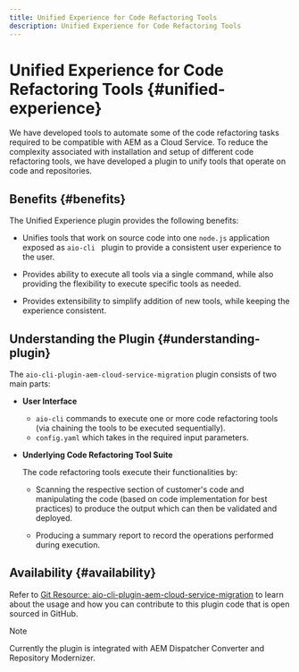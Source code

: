 ```yaml
---
title: Unified Experience for Code Refactoring Tools
description: Unified Experience for Code Refactoring Tools
---
```


# Unified Experience for Code Refactoring Tools {#unified-experience}

We have developed tools to automate some of the code refactoring tasks required to be compatible with AEM as a Cloud Service. To reduce the complexity associated with installation and setup of different code refactoring tools, we have developed a plugin to unify tools that operate on code and repositories. 

## Benefits {#benefits}

The Unified Experience plugin provides the following benefits:

* Unifies tools that work on source code into one `node.js` application exposed as `aio-cli ` plugin to provide a consistent user experience to the user.

* Provides ability to execute all tools via a single command, while also providing the flexibility to execute specific tools as needed.

* Provides extensibility to simplify addition of new tools, while keeping the experience consistent.

## Understanding the Plugin {#understanding-plugin}

The `aio-cli-plugin-aem-cloud-service-migration` plugin consists of two main parts:

* **User Interface** 

  * `aio-cli` commands to execute one or more code refactoring tools (via chaining the tools to be executed sequentially).
  * `config.yaml` which takes in the required input parameters.

* **Underlying Code Refactoring Tool Suite**

   The code refactoring tools execute their functionalities by:

     * Scanning the respective section of customer's code and manipulating the code (based on code implementation for best practices) to produce the output which can then be validated and deployed.

     * Producing a summary report to record the operations performed during execution.

## Availability {#availability}

Refer to [Git Resource: aio-cli-plugin-aem-cloud-service-migration](https://github.com/adobe/aio-cli-plugin-aem-cloud-service-migration) to learn about the usage and how you can contribute to this plugin code that is open sourced in GitHub.

>[!NOTE]
>Currently the plugin is integrated with AEM Dispatcher Converter and Repository Modernizer.
